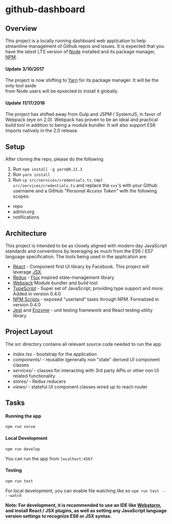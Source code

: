 # github-dashboard

## Overview
This project is a locally running dashboard web application to help streamline management of Github repos and issues.
It is expected that you have the latest LTS version of [Node][] installed and its package manager, [NPM][].

#### Update 3/10/2017
The project is now shifting to [Yarn](https://yarnpkg.com/en/) for its package manager.  It will be the only tool aside\
from Node users will be epxected to install it globally.

#### Update 11/17/2016
The project has shifted away from Gulp and JSPM / SystemJS, in favor of Webpack (eye on 2.0).  Webpack has proven to be
an ideal and practical build tool in addition to being a module bundler.  It will also support ES6 imports natively in
the 2.0 release.

[Node]: https://nodejs.org/
[NPM]: https://www.npmjs.com/

## Setup
After cloning the repo, please do the following

1. Run `npm install -g yarn@0.21.3`
2. Run `yarn install`
2. Run `cp src/services/credentials.ts.tmpl src/services/credentials.ts` and replace the `xxx`'s with your Github username and a GitHub
_"Personal Access Token"_ with the following scopes:
- repo
- admin:org
- notifications

## Architecture
This project is intended to be as closely aligned with modern day JavaScript standards and conventions by leveraging as
much from the ES6 / ES7 language specification.  The tools being used in the application are:

- [React][] - Component first UI library by Facebook.  This project will leverage [JSX].
- [Redux][] - [Flux][] inspired state-management library
- [Webpack][]  Module bundler and build tool
- [TypeScript][] - Super set of JavaScript, providing type support and more.  Added in version 0.4.0
- [NPM Scripts][] - exposed "userland" tasks through NPM.  Formalized in version 0.4.0
- [Jest][] and [Enzyme][] - unit testing framework and React testing utility library

[React]: https://facebook.github.io/react/
[JSX]: https://facebook.github.io/react/docs/jsx-in-depth.html
[Webpack]: https://webpack.github.io/
[Flux]: https://facebook.github.io/flux/
[Redux]: https://github.com/reactjs/redux
[TypeScript]: https://www.typescriptlang.org/
[NPM Scripts]: https://docs.npmjs.com/misc/scripts
[Jest]: https://facebook.github.io/jest/
[Enzyme]: http://airbnb.io/enzyme/

## Project Layout
The _src_ directory contains all relevant source code needed to run the app
- _index.tsx_ - bootstrap for the application
- _components/_ - reusable (generally non "state" derived UI component classes
- _services/_ - classes for interacting with 3rd party APIs or other non UI related functionality
- _stores/_ - Redux reducers
- _views/_ - stateful UI component classes wired up to react-router

## Tasks
#### Running the app
`npm run serve`

#### Local Development
`npm run develop`

You can run the app from `localhost:4567`

#### Testing
`npm run test`

For local development, you can enable file watching like so
`npm run test -- --watch`

**Note: For development, it is recommended to use an IDE like [Webstorm][], and install React / JSX plugins, as well
as setting any JavaScript language version settings to recognize ES6 or JSX syntax.**

[Webstorm]: https://www.jetbrains.com/webstorm/